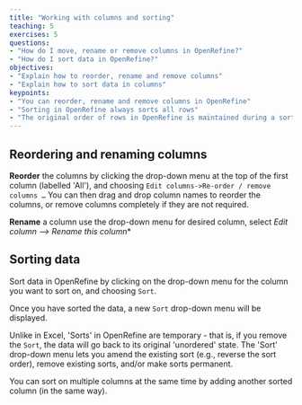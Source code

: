 ```yaml
---
title: "Working with columns and sorting"
teaching: 5
exercises: 5
questions:
- "How do I move, rename or remove columns in OpenRefine?"
- "How do I sort data in OpenRefine?"
objectives:
- "Explain how to reorder, rename and remove columns"
- "Explain how to sort data in columns"
keypoints:
- "You can reorder, rename and remove columns in OpenRefine"
- "Sorting in OpenRefine always sorts all rows"
- "The original order of rows in OpenRefine is maintained during a sort until you use the option to Reorder Rows Permanently"
---
```


## Reordering and renaming columns
**Reorder** the columns by clicking the drop-down menu at the top of the first column (labelled 'All'), and choosing `Edit columns->Re-order / remove columns …`
You can then drag and drop column names to reorder the columns, or remove columns completely if they are not required.

**Rename** a column use the drop-down menu for desired column, select *Edit column --> Rename this column**

## Sorting data
Sort data in OpenRefine by clicking on the drop-down menu for the column you want to sort on, and choosing `Sort`.

Once you have sorted the data, a new `Sort` drop-down menu will be displayed.

Unlike in Excel, 'Sorts' in OpenRefine are temporary - that is, if you remove the `Sort`, the data will go back to its original 'unordered' state. The 'Sort' drop-down menu lets you amend the existing sort (e.g., reverse the sort order), remove existing sorts, and/or make sorts permanent.

You can sort on multiple columns at the same time by adding another sorted column (in the same way).
